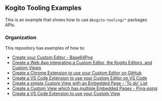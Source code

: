 Kogito Tooling Examples
--

This is an example that shows how to use `@kogito-tooling/*` packages APIs.

### Organization
This repository has examples of how to:
 - [Create your Custom Editor - Base64Png](/packages/base64png-editor)
 - [Create a Web App integrating a Custom Editor, the Kogito Editors, and Custom Views](/packages/webapp)
 - [Create a Chrome Extension to use your Custom Editor on GitHub](/packages/base64png-editor-chrome-extension)
 - [Create a VS Code Extension to use your Custom Editor on VS Code](/packages/base64png-editor-vscode-extension)
 - [Create a simple Custom View with an Embedded Page - 'To do' List](/packages/todo-list-view)
 - [Create a Custom View which has multiple Embedded Pages - Ping-pong](/packages/ping-pong-view)
 - [Create a VS Code Extension to use your Custom View](/packages/todo-list-view-vscode-extension)